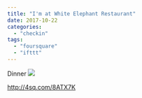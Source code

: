 ```yaml
---
title: "I'm at White Elephant Restaurant"
date: 2017-10-22
categories: 
  - "checkin"
tags: 
  - "foursquare"
  - "ifttt"
---
```


Dinner ![](images/2xVrbG1)  
  
http://4sq.com/8ATX7K
